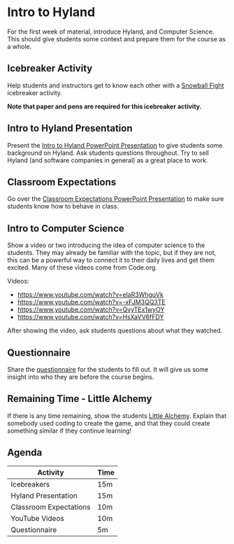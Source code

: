 # Intro to Hyland
For the first week of material, introduce Hyland, and Computer Science. This should give students some context and prepare them for the course as a whole.

## Icebreaker Activity
Help students and instructors get to know each other with a [Snowball Fight](../Icebreakers/SnowballFight.md) icebreaker activity.

**Note that paper and pens are required for this icebreaker activity.**

## Intro to Hyland Presentation
Present the [Intro to Hyland PowerPoint Presentation](HylandPresentation.pptx) to give students some background on Hyland. Ask students questions throughout. Try to sell Hyland (and software companies in general) as a great place to work.

## Classroom Expectations
Go over the [Classroom Expectations PowerPoint Presentation](ClassroomExpectations.pptx) to make sure students know how to behave in class.

## Intro to Computer Science
Show a video or two introducing the idea of computer science to the students. They may already be familiar with the topic, but if they are not, this can be a powerful way to connect it to their daily lives and get them excited. Many of these videos come from Code.org.

Videos:
- https://www.youtube.com/watch?v=elaR3WhguVk
- https://www.youtube.com/watch?v=-xFJM3QQ3TE
- https://www.youtube.com/watch?v=QvyTEx1wyOY
- https://www.youtube.com/watch?v=HsXaVV6fFDY

After showing the video, ask students questions about what they watched.

## Questionnaire
Share the [questionnaire](https://forms.gle/Hz8mtJxBDXct4qPs6) for the students to fill out. It will give us some insight into who they are before the course begins.

## Remaining Time - Little Alchemy
If there is any time remaining, show the students [Little Alchemy](https://littlealchemy.com). Explain that somebody used coding to create the game, and that they could create something similar if they continue learning!

## Agenda

| Activity | Time |
|-|-|
| Icebreakers | 15m |
| Hyland Presentation | 15m |
| Classroom Expectations | 10m |
| YouTube Videos | 10m |
| Questionnaire | 5m |
